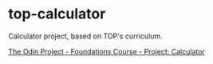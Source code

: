 # top-calculator

Calculator project, based on TOP's curriculum.

[The Odin Project - Foundations Course - Project: Calculator](https://www.theodinproject.com/lessons/foundations-calculator)
